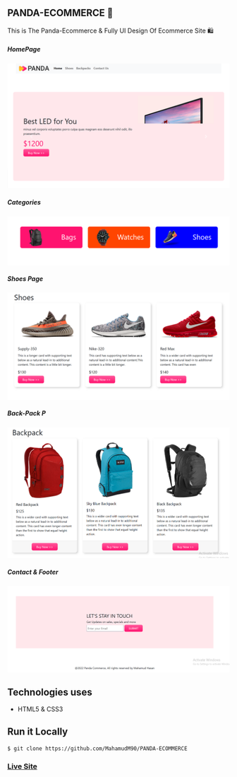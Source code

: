 ## PANDA-ECOMMERCE 🛒

This is The Panda-Ecommerce & Fully UI Design Of Ecommerce Site 🛍️



##### HomePage
![ScreenShot of Form](screenshots/a.png)




##### Categories
![ScreenShot of Form](screenshots/b.png)



##### Shoes Page
![ScreenShot of Form](screenshots/c.png)



##### Back-Pack P
![ScreenShot of Form](screenshots/d.png)




##### Contact & Footer
![ScreenShot of Form](screenshots/e.png)




## Technologies uses

 - HTML5 & CSS3




## Run it Locally
```
$ git clone https://github.com/MahamudM90/PANDA-ECOMMERCE

```
   ###    [Live Site](https://mahamudm90.github.io/PANDA-ECOMMERCE/)
